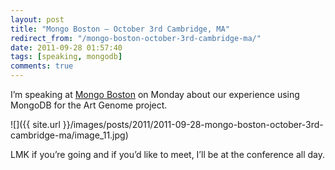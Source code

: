 ```yaml
---
layout: post
title: "Mongo Boston – October 3rd Cambridge, MA"
redirect_from: "/mongo-boston-october-3rd-cambridge-ma/"
date: 2011-09-28 01:57:40
tags: [speaking, mongodb]
comments: true
---
```

I’m speaking at [Mongo Boston](http://www.10gen.com/events/mongo-boston-2011) on Monday about our experience using MongoDB for the Art Genome project.

![]({{ site.url }}/images/posts/2011/2011-09-28-mongo-boston-october-3rd-cambridge-ma/image_11.jpg)

LMK if you’re going and if you’d like to meet, I’ll be at the conference all day.


